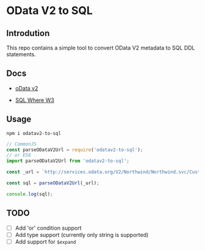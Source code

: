 # OData V2 to SQL

## Introdution

This repo contains a simple tool to convert OData V2 metadata to SQL DDL statements.

## Docs

- [oData v2](https://www.odata.org/documentation/odata-version-2-0/)

- [SQL Where W3](https://www.w3schools.com/sql/sql_where.asp)

## Usage

`npm i odatav2-to-sql`

```js
// CommonJS
const parseODataV2Url = require('odatav2-to-sql');
// or ES6
import parseODataV2Url from 'odatav2-to-sql';

const _url = `http://services.odata.org/V2/Northwind/Northwind.svc/Customers?$filter=Country eq 'Germany' and City eq 'Berlin'&$orderby=Country desc, City asc&$skip=0&$top=10&$select=CustomerID,CompanyName,ContactName,ContactTitle,Address,City,Region,PostalCode,Country,Phone,Fax&$inlinecount=allpages&$format=json'`

const sql = parseODataV2Url(_url);

console.log(sql);
```

## TODO

- [ ] Add 'or' condition support
- [ ] Add type support (currently only string is supported)
- [ ] Add support for `$expand`
